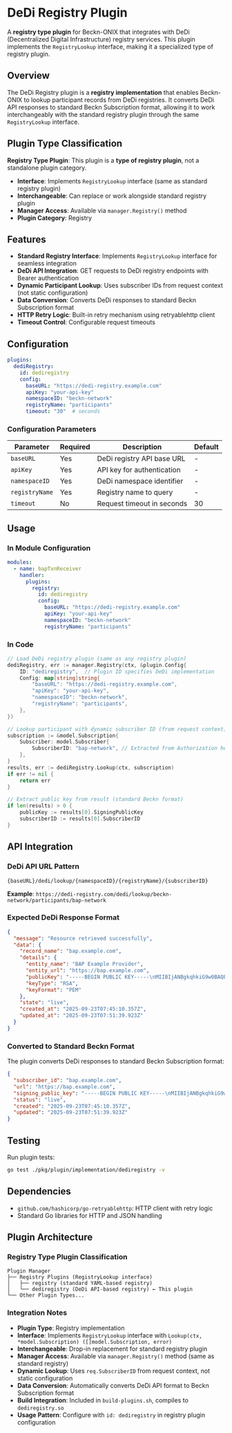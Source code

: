 # DeDi Registry Plugin

A **registry type plugin** for Beckn-ONIX that integrates with DeDi (Decentralized Digital Infrastructure) registry services. This plugin implements the `RegistryLookup` interface, making it a specialized type of registry plugin.

## Overview

The DeDi Registry plugin is a **registry implementation** that enables Beckn-ONIX to lookup participant records from DeDi registries. It converts DeDi API responses to standard Beckn Subscription format, allowing it to work interchangeably with the standard registry plugin through the same `RegistryLookup` interface.

## Plugin Type Classification

**Registry Type Plugin**: This plugin is a **type of registry plugin**, not a standalone plugin category.

- **Interface**: Implements `RegistryLookup` interface (same as standard registry plugin)
- **Interchangeable**: Can replace or work alongside standard registry plugin
- **Manager Access**: Available via `manager.Registry()` method
- **Plugin Category**: Registry

## Features

- **Standard Registry Interface**: Implements `RegistryLookup` interface for seamless integration
- **DeDi API Integration**: GET requests to DeDi registry endpoints with Bearer authentication
- **Dynamic Participant Lookup**: Uses subscriber IDs from request context (not static configuration)
- **Data Conversion**: Converts DeDi responses to standard Beckn Subscription format
- **HTTP Retry Logic**: Built-in retry mechanism using retryablehttp client
- **Timeout Control**: Configurable request timeouts


## Configuration

```yaml
plugins:
  dediRegistry:
    id: dediregistry
    config:
      baseURL: "https://dedi-registry.example.com"
      apiKey: "your-api-key"
      namespaceID: "beckn-network"
      registryName: "participants"
      timeout: "30"  # seconds
```

### Configuration Parameters

| Parameter | Required | Description | Default |
|-----------|----------|-------------|---------|
| `baseURL` | Yes | DeDi registry API base URL | - |
| `apiKey` | Yes | API key for authentication | - |
| `namespaceID` | Yes | DeDi namespace identifier | - |
| `registryName` | Yes | Registry name to query | - |
| `timeout` | No | Request timeout in seconds | 30 |

## Usage

### In Module Configuration

```yaml
modules:
  - name: bapTxnReceiver
    handler:
      plugins:
        registry:
          id: dediregistry
          config:
            baseURL: "https://dedi-registry.example.com"
            apiKey: "your-api-key"
            namespaceID: "beckn-network"
            registryName: "participants"
```

### In Code

```go
// Load DeDi registry plugin (same as any registry plugin)
dediRegistry, err := manager.Registry(ctx, &plugin.Config{
    ID: "dediregistry",  // Plugin ID specifies DeDi implementation
    Config: map[string]string{
        "baseURL": "https://dedi-registry.example.com",
        "apiKey": "your-api-key",
        "namespaceID": "beckn-network",
        "registryName": "participants",
    },
})

// Lookup participant with dynamic subscriber ID (from request context)
subscription := &model.Subscription{
    Subscriber: model.Subscriber{
        SubscriberID: "bap-network", // Extracted from Authorization header or request body
    },
}
results, err := dediRegistry.Lookup(ctx, subscription)
if err != nil {
    return err
}

// Extract public key from result (standard Beckn format)
if len(results) > 0 {
    publicKey := results[0].SigningPublicKey
    subscriberID := results[0].SubscriberID
}
```

## API Integration

### DeDi API URL Pattern
```
{baseURL}/dedi/lookup/{namespaceID}/{registryName}/{subscriberID}
```

**Example**: `https://dedi-registry.com/dedi/lookup/beckn-network/participants/bap-network`

### Expected DeDi Response Format

```json
{
  "message": "Resource retrieved successfully",
  "data": {
    "record_name": "bap.example.com",
    "details": {
      "entity_name": "BAP Example Provider",
      "entity_url": "https://bap.example.com",
      "publicKey": "-----BEGIN PUBLIC KEY-----\nMIIBIjANBgkqhkiG9w0BAQEFAAOCAQ8AMIIBCgKCAQEA...",
      "keyType": "RSA",
      "keyFormat": "PEM"
    },
    "state": "live",
    "created_at": "2025-09-23T07:45:10.357Z",
    "updated_at": "2025-09-23T07:51:39.923Z"
  }
}
```

### Converted to Standard Beckn Format

The plugin converts DeDi responses to standard Beckn Subscription format:

```json
{
  "subscriber_id": "bap.example.com",
  "url": "https://bap.example.com",
  "signing_public_key": "-----BEGIN PUBLIC KEY-----\nMIIBIjANBgkqhkiG9w0BAQEFAAOCAQ8AMIIBCgKCAQEA...",
  "status": "live",
  "created": "2025-09-23T07:45:10.357Z",
  "updated": "2025-09-23T07:51:39.923Z"
}
```

## Testing

Run plugin tests:

```bash
go test ./pkg/plugin/implementation/dediregistry -v
```

## Dependencies

- `github.com/hashicorp/go-retryablehttp`: HTTP client with retry logic
- Standard Go libraries for HTTP and JSON handling

## Plugin Architecture

### Registry Type Plugin Classification

```
Plugin Manager
├── Registry Plugins (RegistryLookup interface)
│   ├── registry (standard YAML-based registry)
│   └── dediregistry (DeDi API-based registry) ← This plugin
└── Other Plugin Types...
```

### Integration Notes

- **Plugin Type**: Registry implementation
- **Interface**: Implements `RegistryLookup` interface with `Lookup(ctx, *model.Subscription) ([]model.Subscription, error)`
- **Interchangeable**: Drop-in replacement for standard registry plugin
- **Manager Access**: Available via `manager.Registry()` method (same as standard registry)
- **Dynamic Lookup**: Uses `req.SubscriberID` from request context, not static configuration
- **Data Conversion**: Automatically converts DeDi API format to Beckn Subscription format
- **Build Integration**: Included in `build-plugins.sh`, compiles to `dediregistry.so`
- **Usage Pattern**: Configure with `id: dediregistry` in registry plugin configuration